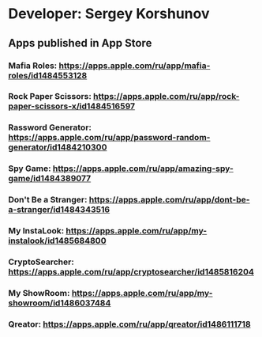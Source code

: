 # Developer: Sergey Korshunov

## Apps published in App Store

### Mafia Roles: https://apps.apple.com/ru/app/mafia-roles/id1484553128

### Rock Paper Scissors: https://apps.apple.com/ru/app/rock-paper-scissors-x/id1484516597

### Rassword Generator: https://apps.apple.com/ru/app/password-random-generator/id1484210300

### Spy Game: https://apps.apple.com/ru/app/amazing-spy-game/id1484389077

### Don't Be a Stranger: https://apps.apple.com/ru/app/dont-be-a-stranger/id1484343516

### My InstaLook: https://apps.apple.com/ru/app/my-instalook/id1485684800

### CryptoSearcher: https://apps.apple.com/ru/app/cryptosearcher/id1485816204

### My ShowRoom: https://apps.apple.com/ru/app/my-showroom/id1486037484

### Qreator: https://apps.apple.com/ru/app/qreator/id1486111718
